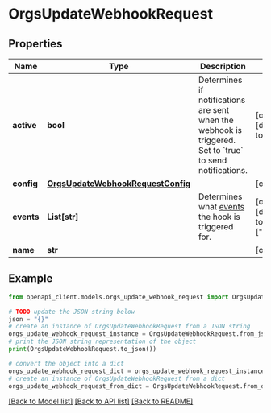 # OrgsUpdateWebhookRequest


## Properties

Name | Type | Description | Notes
------------ | ------------- | ------------- | -------------
**active** | **bool** | Determines if notifications are sent when the webhook is triggered. Set to &#x60;true&#x60; to send notifications. | [optional] [default to True]
**config** | [**OrgsUpdateWebhookRequestConfig**](OrgsUpdateWebhookRequestConfig.md) |  | [optional] 
**events** | **List[str]** | Determines what [events](https://docs.github.com/enterprise-server@3.4/webhooks/event-payloads) the hook is triggered for. | [optional] [default to ["push"]]
**name** | **str** |  | [optional] 

## Example

```python
from openapi_client.models.orgs_update_webhook_request import OrgsUpdateWebhookRequest

# TODO update the JSON string below
json = "{}"
# create an instance of OrgsUpdateWebhookRequest from a JSON string
orgs_update_webhook_request_instance = OrgsUpdateWebhookRequest.from_json(json)
# print the JSON string representation of the object
print(OrgsUpdateWebhookRequest.to_json())

# convert the object into a dict
orgs_update_webhook_request_dict = orgs_update_webhook_request_instance.to_dict()
# create an instance of OrgsUpdateWebhookRequest from a dict
orgs_update_webhook_request_from_dict = OrgsUpdateWebhookRequest.from_dict(orgs_update_webhook_request_dict)
```
[[Back to Model list]](../README.md#documentation-for-models) [[Back to API list]](../README.md#documentation-for-api-endpoints) [[Back to README]](../README.md)


